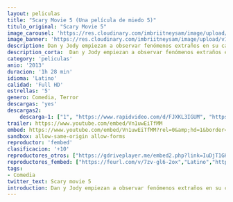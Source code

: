 ```yaml
---
layout: peliculas
title: "Scary Movie 5 (Una película de miedo 5)"
titulo_original: "Scary Movie 5"
image_carousel: 'https://res.cloudinary.com/imbriitneysam/image/upload/v1557692120/SCARY5-POSTER-min.jpg'
image_banner: 'https://res.cloudinary.com/imbriitneysam/image/upload/v1557692123/SCARY5-MOVIE-min.jpg'
description: Dan y Jody empiezan a observar fenómenos extraños en su casa tras volver del hospital con su bebé. La pareja descubre que está siendo acosada por una presencia demoníaca y con la ayuda de expertos cualificados intentarán deshacerse del maléfico ser.
description_corta:  Dan y Jody empiezan a observar fenómenos extraños en su casa tras volver del hospital con su bebé. La pareja descubre que está siendo acosada por una presencia demoníaca y con la ayuda de expertos cualificados intentarán deshacerse del maléfico ser.
category: 'peliculas'
anio: '2013'
duracion: '1h 28 min'
idioma: 'Latino'
calidad: 'Full HD'
estrellas: '5'
genero: Comedia, Terror
descargas: 'yes'
descargas2:
    descarga-1: ["1", "https://www.rapidvideo.com/d/FJXKL3IGUM", "https://www.google.com/s2/favicons?domain=openload.co","OpenLoad","https://res.cloudinary.com/imbriitneysam/image/upload/v1541473684/mexico.png", "Latino", "Full HD"]
trailer: https://www.youtube.com/embed/Vn1uwEiTfMM
embed: https://www.youtube.com/embed/Vn1uwEiTfMM?rel=0&amp;hd=1&border=0&wmode=opaque&enablejsapi=1&modestbranding=1&controls=1&showinfo=1
sandbox: allow-same-origin allow-forms
reproductor: 'fembed'
clasificacion: '+10'
reproductores_otros: ["https://gdriveplayer.me/embed2.php?link=IuDjT1GKK%252Fyzzq3ZxJFQaA96S9QXSQzkijIGl%252BqhZPd5AmDjAKeTRu7LOxiLhn4xZSk3bqRA83fZyvzeLI1TBrSggPSRlJSCPkB0tAoQFcYkU2UNJS1vzJoJ0xdCsulYbqpE4azlGsIlFtTTE3morN4DFGnHrA4AkamK0ep7QG6om3i4op%252BnnEsJWHGiVWswPGdZwCXMlL%252FPqbyYzCwXQu","Latino","https://mstream.website/fent7v1p7jeh","Latino"]
reproductores_fembed: ["https://feurl.com/v/7zv-gl6-2ox","Latino","https://feurl.com/v/8pxzru8w7kjx85e","Latino"]
tags:
- Comedia
twitter_text: Scary movie 5
introduction: Dan y Jody empiezan a observar fenómenos extraños en su casa tras volver del hospital con su bebé. La pareja descubre que está siendo acosada por una presencia demoníaca y con la ayuda de expertos cualificados intentarán deshacerse del maléfico ser.
---
```












